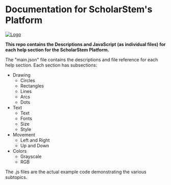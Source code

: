 # **Documentation for ScholarStem's Platform**
[![Logo](http://scholarstem.com/wp-content/uploads/2016/04/ScholarStem-Single-Blue-header-Vector.png)](http://scholarstem.com "ScholarStem Website")

__This repo contains the Descriptions and JavaScript (as individual files) for each help section for the ScholarStem Platform.__

The "main.json" file contains the descriptions and file reference for each help section. Each section has subsections:

* Drawing
  * Circles
  * Rectangles
  * Lines
  * Arcs
  * Dots
* Text
  * Text
  * Fonts
  * Size
  * Style
* Movement
  * Left and Right
  * Up and Down
* Colors
  * Grayscale
  * RGB

The .js files are the actual example code demonstrating the various subtopics.

[1]:scholarstem.com
